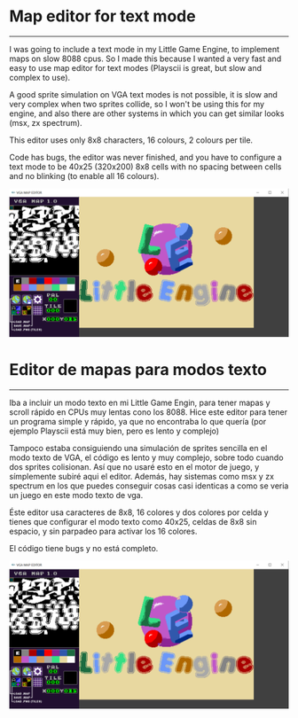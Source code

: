# Map editor for text mode
----------------------------------------------------------------------------

I was going to include a text mode in my Little Game Engine, to implement maps on slow 8088 cpus. So I made this because I wanted a very fast and easy to use map editor for text modes (Playscii is great, but slow and complex to use). 

A good sprite simulation on VGA text modes is not possible, it is slow and very complex when two sprites collide, so I won't be using this for my engine, and also there are other systems in which you can get similar looks (msx, zx spectrum).

This editor uses only 8x8 characters, 16 colours, 2 colours per tile.

Code has bugs, the editor was never finished, and you have to configure a text mode to be 40x25 (320x200) 8x8 cells with no spacing between cells and no blinking (to enable all 16 colours).

<img src="map.png">


# Editor de mapas para modos texto
----------------------------------------------------------------------------

Iba a incluir un modo texto en mi Little Game Engin, para tener mapas y scroll rápido en CPUs muy lentas cono los 8088. Hice este editor para tener un programa simple y rápido, ya que no encontraba lo que quería (por ejemplo Playscii está muy bien, pero es lento y complejo)

Tampoco estaba consiguiendo una simulación de sprites sencilla en el modo texto de VGA, el código es lento y muy complejo, sobre todo cuando dos sprites colisionan. Así que no usaré esto en el motor de juego, y símplemente subiré aqui el editor. Además, hay sistemas como msx y zx spectrum en los que puedes conseguir cosas casi identicas a como se veria un juego en este modo texto de vga.

Éste editor usa caracteres de 8x8, 16 colores y dos colores por celda y tienes que configurar el modo texto como 40x25, celdas de 8x8 sin espacio, y sin parpadeo para activar los 16 colores.

El código tiene bugs y no está completo.

<img src="map.png">
